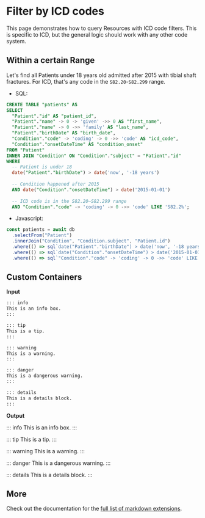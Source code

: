 <script setup lang="ts">
import { onMounted } from "vue";
import { sqliteOnFhir } from "~/sqlite.browser";
import { Kysely, sql } from "kysely"
import SqliteWorker from "~/sqlite-wasm.thread?worker";

onMounted(async () => {
const worker = new SqliteWorker({
  name: "sqlite-wasm.thread"
})
  const dialect = sqliteOnFhir(":memory:", "http://localhost:8787/fhir", [
    "Patient",
    "Condition"
  ], worker);

  const db = new Kysely<typeof dialect.$db>({ dialect: dialect });
  const patients = await db
    .selectFrom('Patient')
    .innerJoin('Condition', 'Condition.subject', 'Patient.id')
    .select([
      'Patient.id as patient_id',

      // First name from JSON path
      sql<string>`"Patient"."name" -> 0 -> 'given' ->> 0`.as('first_name'),

      // Last name from JSON path
      sql<string>`"Patient"."name" -> 0 ->> 'family'`.as('last_name'),

      // ICD-10 code from Condition.code.coding[0].code
      sql<string>`"Condition"."code" -> 'coding' -> 0 ->> 'code'`.as('icd_code'),

      // Extract onset year from onsetDateTime
      sql<number>`CAST(strftime('%Y', "Condition"."onsetDateTime") AS INTEGER)`.as('onset_year'),

      // Calculate age based on birthDate and today's date
      sql<number>`CAST((julianday('now') - julianday("Patient"."birthDate")) / 365.25 AS INTEGER)`.as('age')
    ])
    .execute()

    console.log("Received", patients)
});

</script>

# Filter by ICD codes

This page demonstrates how to query Resources with ICD code filters. This is
specific to ICD, but the general logic should work with any other code system.

## Within a certain Range
Let's find all Patients under 18 years old admitted after 2015 with tibial shaft fractures.
For ICD, that's any code in the `S82.20`-`S82.299` range.
- SQL:
```sql
CREATE TABLE "patients" AS
SELECT
  "Patient"."id" AS "patient_id",
  "Patient"."name" -> 0 -> 'given' ->> 0 AS "first_name",
  "Patient"."name" -> 0 ->> 'family' AS "last_name",
  "Patient"."birthDate" AS "birth_date",
  "Condition"."code" -> 'coding' -> 0 ->> 'code' AS "icd_code",
  "Condition"."onsetDateTime" AS "condition_onset"
FROM "Patient"
INNER JOIN "Condition" ON "Condition"."subject" = "Patient"."id"
WHERE
  -- Patient is under 18
  date("Patient"."birthDate") > date('now', '-18 years')
  
  -- Condition happened after 2015
  AND date("Condition"."onsetDateTime") > date('2015-01-01')
  
  -- ICD code is in the S82.20–S82.299 range
  AND "Condition"."code" -> 'coding' -> 0 ->> 'code' LIKE 'S82.2%';
```
- Javascript:
```ts
const patients = await db
  .selectFrom("Patient")
  .innerJoin("Condition", "Condition.subject", "Patient.id")
  .where(() => sql`date("Patient"."birthDate") > date('now', '-18 years')`)
  .where(() => sql`date("Condition"."onsetDateTime") > date('2015-01-01')`)
  .where(() => sql`"Condition"."code" -> 'coding' -> 0 ->> 'code' LIKE 'S82.2%'`)
```

## Custom Containers

**Input**

```md
::: info
This is an info box.
:::

::: tip
This is a tip.
:::

::: warning
This is a warning.
:::

::: danger
This is a dangerous warning.
:::

::: details
This is a details block.
:::
```

**Output**

::: info
This is an info box.
:::

::: tip
This is a tip.
:::

::: warning
This is a warning.
:::

::: danger
This is a dangerous warning.
:::

::: details
This is a details block.
:::

## More

Check out the documentation for the [full list of markdown extensions](https://vitepress.dev/guide/markdown).
